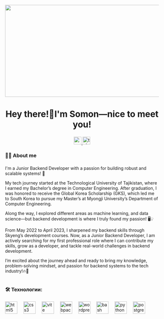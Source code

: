 <br clear="both">

<div align="center">
  <img height="300" width="600" src="https://user-images.githubusercontent.com/74038190/225813708-98b745f2-7d22-48cf-9150-083f1b00d6c9.gif"  />
</div>

###

<h1 align="center">Hey there!👋I'm Somon—nice to meet you!</h1>

###

<div align="center">
  <a href="https://www.youtube.com/@tehno.maniak" target="_blank">
    <img src="https://img.shields.io/static/v1?message=Youtube&logo=youtube&label=&color=FF0000&logoColor=white&labelColor=&style=for-the-badge" height="25" alt="youtube logo"  />
  </a>
  <a href="https://t.me/Abdusamadov55" target="_blank">
    <img src="https://img.shields.io/static/v1?message=Telegram&logo=telegram&label=&color=2CA5E0&logoColor=white&labelColor=&style=for-the-badge" height="25" alt="telegram logo"  />
  </a>
</div>

###


<h3 align="left">👩‍💻 About me </h3>

###

<p align="left">I'm a Junior Backend Developer with a passion for building robust and scalable systems! 🚀

My tech journey started at the Technological University of Tajikistan, where I earned my Bachelor’s degree in Computer Engineering. After graduation, I was honored to receive the Global Korea Scholarship (GKS), which led me to South Korea to pursue my Master’s at Myongji University’s Department of Computer Engineering.

Along the way, I explored different areas as machine learning, and data science—but backend development is where I truly found my passion! 🖥️💡

From May 2022 to April 2023, I sharpened my backend skills through Skyeng’s development courses. Now, as a Junior Backend Developer, I am actively searching for my first professional role where I can contribute my skills, grow as a developer, and tackle real-world challenges in backend development.

I’m excited about the journey ahead and ready to bring my knowledge, problem-solving mindset, and passion for backend systems to the tech industry!🔥💼<br><br>
###

<h3 align="left">🛠 Технологии:</h3>

###

<div align="left">
 
   <img src="https://cdn.jsdelivr.net/gh/devicons/devicon/icons/html5/html5-original.svg" height="40" alt="html5 logo"  />
  <img width="12" />
  <img src="https://cdn.jsdelivr.net/gh/devicons/devicon/icons/css3/css3-original.svg" height="40" alt="css3 logo"  />
  <img width="12" />
  <img src="https://skillicons.dev/icons?i=vite" height="40" alt="vite logo"  />
  <img width="12" />
  <img src="https://cdn.simpleicons.org/webpack/8DD6F9" height="40" alt="webpack logo"  />
  <img width="12" />
  <img src="https://skillicons.dev/icons?i=wordpress" height="40" alt="wordpress logo"  />
  <img width="12" />
  <img src="https://cdn.simpleicons.org/gnubash/4EAA25" height="40" alt="bash logo"  />
  <img width="12" />
  <img src="https://skillicons.dev/icons?i=py" height="40" alt="python logo"  />
  <img width="12" />
  <img src="https://skillicons.dev/icons?i=postgres" height="40" alt="postgresql logo"  />
</div>

###
